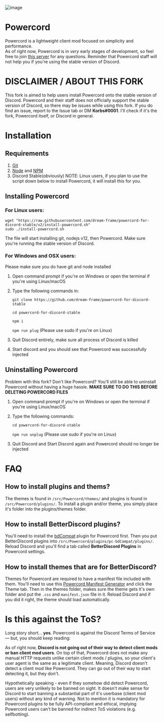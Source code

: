 ![image](https://cdn.discordapp.com/attachments/423853422261829653/678049416875212851/unknown.png)

# Powercord
Powercord is a lightweight client mod focused on simplicity and performance.  
As of right now, Powercord is in *very* early stages of development, so feel free to join [this server](https://discord.gg/5eSH46g) for any questions. Reminder that Powercord staff will not help you if you're using the stable version of Discord.

# **DISCLAIMER / ABOUT THIS FORK**
This fork is aimed to help users install Powercord onto the stable version of Discord. Powercord and their staff does not officially support the stable version of Discord, so there may be issues while using this fork. If you do find an issue, report to the Issue tab or DM **Korbs#0001**. I'll check if it's the fork, Powercord itself, or Discord in general.

# Installation
## Requirements
1. [Git](https://git-scm.com/downloads)
2. [Node](https://nodejs.org) and [NPM](https://nodejs.org)
3. Discord Stable(obviously)
NOTE: Linux users, if you plan to use the script down below to install Powercord, it will install this for you.

## Installing Powercord
### For Linux users:
```
wget "https://raw.githubusercontent.com/dream-frame/powercord-for-discord-stable/v2/install-powercord.sh"
sudo ./install-powercord.sh
```
The file will start installing git, nodejs v12, then Powercord. Make sure you're running the stable version of Discord.
### For Windows and OSX users:
Please make sure you do have git and node installed
1. Open command prompt if you're on Windows or open the terminal if you're using Linux/macOS
2. Type the following commands in:

   `git clone https://github.com/dream-frame/powercord-for-discord-stable`

   `cd powercord-for-discord-stable`

   `npm i`

   `npm run plug` (Please use sudo if you're on Linux)

3. Quit Discord entirely, make sure all process of Discord is killed
4. Start discord and you should see that Powercord was successfully injected

## Uninstalling Powercord
Problem with this fork? Don't like Powercord? You'll still be able to uninstall Powercord without having a huge hassle. **MAKE SURE TO DO THIS BEFORE DELETING POWERCORD FILES**
1. Open command prompt if you're on Windows or open the terminal if you're using Linux/macOS
2. Type the following commands:

   `cd powercord-for-discord-stable`

   `npm run unplug` (Please use sudo if you're on Linux)

4. Quit Discord and Start Discord again and Powercord should no longer be injected

# FAQ
## How to install plugins and thems?
The themes is found in `/src/Powercord/themes/` and plugins is found in `/src/Powercord/plugins/`. 
To install a plugin and/or theme, you simply place it's folder into the plugins/themes folder.

## How to install BetterDiscord plugins?
You'll need to install the [bdCompat](https://github.com/intrnl/pc-bdCompat) plugin for Powercord first. Then you put BetterDiscord plugins into `/src/Powercord/plugins/pc-bdCompat/plugins/`. Reload Discord and you'll find a tab called **BetterDiscord Plugins** in Powercord settings.

## How to install themes that are for BetterDiscord?
Themes for Powercord are required to have a manifest file included with them. You'll need to use this [Powercord Manifest Generator](https://ghostlydilemma.github.io/powercord-manifest-generator/) and click the Theme tab. Then in the themes folder, makes sure the theme gets it's own folder and put the `.css` and `manifest.json` file in it. Reload Discord and if you did it right, the theme should load automatically.

# Is this against the ToS?
Long story short... __yes__. Powercord is against the Discord Terms of Service — but, you should keep reading:  

As of right now, __Discord is not going out of their way to detect client mods or ban client mod users__. On top of that, Powercord does not make any manual HTTP requests unlike certain client mods / plugins, so your client's user agent is the same as a legitimate client. Meaning, Discord doesn't detect a client mod like Powercord. They can go out of their way to start detecting it, but they don't.  

Hypothetically speaking - even if they somehow did detect Powercord, users are very unlikely to be banned on sight. It doesn't make sense for Discord to start banning a substantial part of it's userbase (client mod users) without any kind of warning. Not to mention it is mandatory for Powercord plugins to be fully API-compliant and ethical, implying Powercord users can't be banned for indirect ToS violations (e.g. selfbotting).
